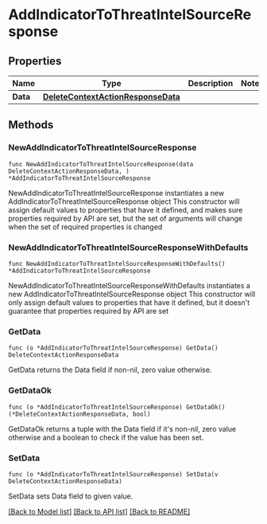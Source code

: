 # AddIndicatorToThreatIntelSourceResponse

## Properties

Name | Type | Description | Notes
------------ | ------------- | ------------- | -------------
**Data** | [**DeleteContextActionResponseData**](DeleteContextActionResponseData.md) |  | 

## Methods

### NewAddIndicatorToThreatIntelSourceResponse

`func NewAddIndicatorToThreatIntelSourceResponse(data DeleteContextActionResponseData, ) *AddIndicatorToThreatIntelSourceResponse`

NewAddIndicatorToThreatIntelSourceResponse instantiates a new AddIndicatorToThreatIntelSourceResponse object
This constructor will assign default values to properties that have it defined,
and makes sure properties required by API are set, but the set of arguments
will change when the set of required properties is changed

### NewAddIndicatorToThreatIntelSourceResponseWithDefaults

`func NewAddIndicatorToThreatIntelSourceResponseWithDefaults() *AddIndicatorToThreatIntelSourceResponse`

NewAddIndicatorToThreatIntelSourceResponseWithDefaults instantiates a new AddIndicatorToThreatIntelSourceResponse object
This constructor will only assign default values to properties that have it defined,
but it doesn't guarantee that properties required by API are set

### GetData

`func (o *AddIndicatorToThreatIntelSourceResponse) GetData() DeleteContextActionResponseData`

GetData returns the Data field if non-nil, zero value otherwise.

### GetDataOk

`func (o *AddIndicatorToThreatIntelSourceResponse) GetDataOk() (*DeleteContextActionResponseData, bool)`

GetDataOk returns a tuple with the Data field if it's non-nil, zero value otherwise
and a boolean to check if the value has been set.

### SetData

`func (o *AddIndicatorToThreatIntelSourceResponse) SetData(v DeleteContextActionResponseData)`

SetData sets Data field to given value.



[[Back to Model list]](../README.md#documentation-for-models) [[Back to API list]](../README.md#documentation-for-api-endpoints) [[Back to README]](../README.md)


